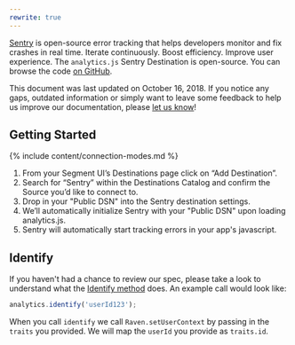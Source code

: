 ```yaml
---
rewrite: true
---
```


[Sentry](https://sentry.io) is open-source error tracking that helps developers monitor and fix crashes in real time. Iterate continuously. Boost efficiency. Improve user experience. The `analytics.js` Sentry Destination is open-source. You can browse the code [on GitHub](https://github.com/segment-integrations/analytics.js-integration-sentry).

This document was last updated on October 16, 2018. If you notice any gaps, outdated information or simply want to leave some feedback to help us improve our documentation, please [let us know](https://segment.com/help/contact)!

## Getting Started

{% include content/connection-modes.md %}

1. From your Segment UI’s Destinations page click on “Add Destination”.
2. Search for “Sentry” within the Destinations Catalog and confirm the Source you’d like to connect to.
3. Drop in your "Public DSN" into the Sentry destination settings.
4. We’ll automatically initialize Sentry with your "Public DSN" upon loading analytics.js.
5. Sentry will automatically start tracking errors in your app's javascript.

## Identify

If you haven't had a chance to review our spec, please take a look to understand what the [Identify method](https://segment.com/docs/spec/identify/) does. An example call would look like:

```javascript
analytics.identify('userId123');
```

When you call `identify` we call `Raven.setUserContext` by passing in the `traits` you provided. We will map the `userId` you provide as `traits.id`.

